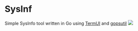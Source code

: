 # SysInf
 Simple SysInfo tool written in Go
 using [TermUI](https://github.com/gizak/termui/) and [gopsutil](https://github.com/shirou/gopsutil/)
![](https://i.imgur.com/a7v0CYB.png)
